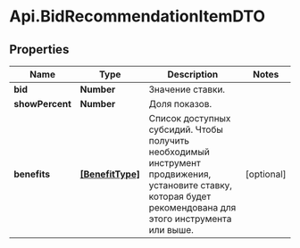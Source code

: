 # Api.BidRecommendationItemDTO

## Properties

Name | Type | Description | Notes
------------ | ------------- | ------------- | -------------
**bid** | **Number** | Значение ставки. | 
**showPercent** | **Number** | Доля показов.  | 
**benefits** | [**[BenefitType]**](BenefitType.md) | Список доступных субсидий.  Чтобы получить необходимый инструмент продвижения, установите ставку, которая будет рекомендована для этого инструмента или выше.  | [optional] 


